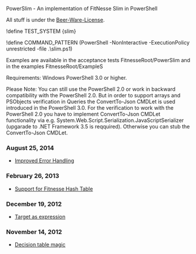 PowerSlim - An implementation of FitNesse Slim in PowerShell

All stuff is under the [Beer-Ware-License](http://en.wikipedia.org/wiki/Beerware).

!define TEST_SYSTEM {slim}

!define COMMAND_PATTERN (PowerShell -NonInteractive -ExecutionPolicy unrestricted -file .\slim.ps1)

Examples are available in the acceptance tests FitnesseRoot/PowerSlim and in the examples FitnesseRoot/ExampleS

Requirements:
Windows PowerShell 3.0 or higher.

Please Note: You can still use the PowerShell 2.0 or work in backward compatibility with the PowerShell 2.0. But in order to support arrays and PSObjects verification in Queries the ConvertTo-Json CMDLet is used introduced in the PowerShell 3.0. For the verification to work with the PowerShell 2.0 you have to implement ConvertTo-Json CMDLet functionality via e.g. System.Web.Script.Serialization.JavaScriptSerializer (upgarade to .NET Framework 3.5 is reqquired). Otherwise you can stub the ConvertTo-Json CMDLet.

### August 25, 2014

* [Improved Error Handling](https://github.com/konstantinvlasenko/PowerSlim/pull/52)

### February 26, 2013

* [Support for Fitnesse Hash Table](https://github.com/konstantinvlasenko/PowerSlim/blob/master/FitNesseRoot/PowerSlim/OriginalMode/SuiteCommon/TestFitnesseHashTable/content.txt)

### December 19, 2012

* [Target as expression](https://github.com/konstantinvlasenko/PowerSlim/blob/master/FitNesseRoot/PowerSlim/SuiteRemoting/TestTargetAsExpression/content.txt)

### November 14, 2012

* [Decision table magic](https://github.com/konstantinvlasenko/PowerSlim/blob/master/FitNesseRoot/PowerSlim/TestDecisionTable/content.txt)
